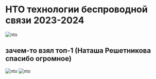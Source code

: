 # НТО технологии беспроводной связи 2023-2024
![nto](https://avatars.dzeninfra.ru/get-zen_doc/271828/pub_65ddddf8d81e6e78f487df62_65dddf580feeaa2ff6e217d0/scale_1200)
## зачем-то взял топ-1 (Наташа Решетникова спасибо огромное)
![nto](https://mtuci.ru/upload/iblock/f47/zjjt54cmj36rodcgj8l1cp6xtssswueu/DSC_1631.jpg)
![nto](https://mtuci.ru/upload/iblock/c3d/592qds81lfhn6hbzy890dtihzvmydziz/DSC_1608.jpg)
